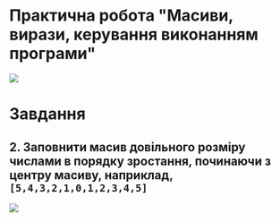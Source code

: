 # Практична робота "Масиви, вирази, керування виконанням програми"
![](https://news.24tv.ua/resources/photos/news/1200x675_DIR/202001/1269094.jpg?202001181040)

# Завдання

## 2. Заповнити масив довільного розміру числами в порядку зростання, починаючи з центру масиву, наприклад, ````[5,4,3,2,1,0,1,2,3,4,5]````
 <img src="https://github.com/ppc-ntu-khpi/35---static-arrays-VladKharchenko1/blob/master/44.png">

